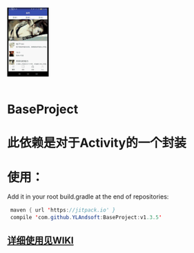 
![image](https://github.com/YLAndsoft/BaseProject/blob/master/app/src/main/assets/demo1.gif)<br>
<br>
# BaseProject
此依赖是对于Activity的一个封装
=======
使用：
========
Add it in your root build.gradle at the end of repositories:<br>
```java
 maven { url 'https://jitpack.io' }
 compile 'com.github.YLAndsoft:BaseProject:v1.3.5'
```
## [详细使用见WIKI](https://github.com/YLAndsoft/BaseProject/wiki)  
